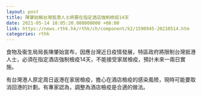 ```yaml
---
layout: post
title: 陳肇始稱台灣抵港人士將要在指定酒店強制檢疫14天
date: 2021-05-14 18:05:20.000000000 +08:00
link: https://news.rthk.hk/rthk/ch/component/k2/1590945-20210514.htm
categories: rthk
---
```


食物及衞生局局長陳肇始宣布，因應台灣近日疫情發展，特區政府將限制台灣抵港人士，必須在指定酒店強制檢疫14天，不能接受家居檢疫，預計未來一兩日實施。

有台灣港人原定周日返港在家居檢疫，擔心在酒店檢疫的感染風險，現時可能要取消回港的計劃。有專家認為，調整為酒店檢疫是合適的做法。
